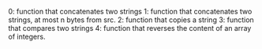 0: function that concatenates two strings
1: function that concatenates two strings,  at most n bytes from src. 
2: function that copies a string
3: function that compares two strings
4: function that reverses the content of an array of integers.
